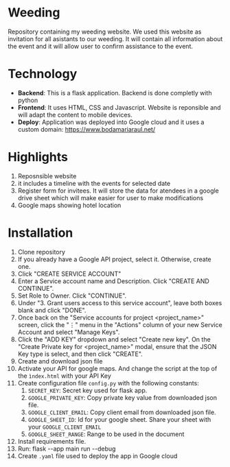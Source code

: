 # Weeding

Repository containing my weeding website. We used this website as invitation for all asistants to our weeding. It will contain all information about the event and it will allow user to confirm assistance to the event.

# Technology

- **Backend**: This is a flask application. Backend is done completly with python
- **Frontend**: It uses HTML, CSS and Javascript. Website is reponsible and will adapt the content to mobile devices.
- **Deploy**: Application was deployed into Google cloud and it uses a custom domain: https://www.bodamariaraul.net/

# Highlights

1. Reposnsible website
2. it includes a timeline with the events for selected date
3. Register form for invitees. It will store the data for atendees in a google drive sheet which will make easier for user to make modifications
4. Google maps showing hotel location

# Installation

1. Clone repository
2. If you already have a Google API project, select it. Otherwise, create one.
3. Click "CREATE SERVICE ACCOUNT"
4. Enter a Service account name and Description. Click "CREATE AND CONTINUE".
5. Set Role to Owner. Click "CONTINUE".
6. Under "3. Grant users access to this service account", leave both boxes blank and click "DONE".
7. Once back on the "Service accounts for project <project_name>" screen, click the "⋮" menu in the "Actions" column of your new Service Account and select "Manage Keys".
8. Click the "ADD KEY" dropdown and select "Create new key". On the "Create Private key for <project_name>" modal, ensure that the JSON Key type is select, and then click "CREATE".
9. Create and download json file
10. Activate your API for google maps. And change the script at the top of the `ìndex.html` with your API Key
11. Create configuration file `config.py` with the following constants:
    1.  `SECRET_KEY`: Secret key used for flask app.
    2.  `GOOGLE_PRIVATE_KEY`: Copy private key value from downloaded json file.
    3.  `GOOGLE_CLIENT_EMAIL`: Copy client email from downloaded json file.
    4.  `GOOGLE_SHEET_ID`: Id for your google sheet. Share your sheet with your `GOOGLE_CLIENT_EMAIL`
    5.  `GOOGLE_SHEET_RANGE`: Range to be used in the document
12. Install requirements file.
13. Run: flask --app main  run --debug  
14. Create `.yaml` file used to deploy the app in Google cloud

 